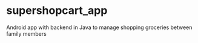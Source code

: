 # supershopcart_app
Android app with backend in Java to manage shopping groceries between family members
